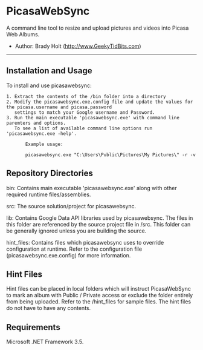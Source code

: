 # PicasaWebSync
A command line tool to resize and upload pictures and videos into Picasa Web Albums.
- Author: Brady Holt (http://www.GeekyTidBits.com)
---

Installation and Usage
---

To install and use picasawebsync:

    1. Extract the contents of the /bin folder into a directory 
	2. Modify the picasawebsync.exe.config file and update the values for the picasa.username and picasa.password
	   settings to match your Google username and Password.
	3. Run the main executable 'picasawebsync.exe' with command line paremters and options.  
	   To see a list of available command line options run 'picasawebsync.exe -help'.

           Example usage:

           picasawebsync.exe "C:\Users\Public\Pictures\My Pictures\" -r -v


Repository Directories
---

bin:
    Contains main executable 'picasawebsync.exe' along with other required runtime files/assemblies.


src:
    The source solution/project for picasawebsync.


lib:
    Contains Google Data API libraries used by picasawebsync.  The files in this folder are referenced by the 
    source project file in /src.  This folder can be generally ignored unless you are building the source.


hint_files:
    Contains files which picasawebsync uses to override configuration at runtime.  Refer to the configuration file (picasawebsync.exe.config)
    for more information.


Hint Files
---
Hint files can be placed in local folders which will instruct PicasaWebSync to mark an album with Public / Private access or exclude
the folder entirely from being uploaded.  Refer to the /hint_files for sample files.  The hint files do not have to have any contents.


Requirements
---
Microsoft .NET Framework 3.5.
